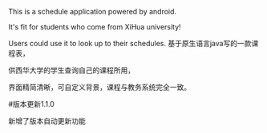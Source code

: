 This is a schedule application powered by android.

It's fit for students who come from XiHua university!

Users could use it to look up to their schedules.
基于原生语言java写的一款课程表，

供西华大学的学生查询自己的课程所用，

界面精简清晰，可自定义背景，课程与教务系统完全一致。

#版本更新1.1.0

新增了版本自动更新功能